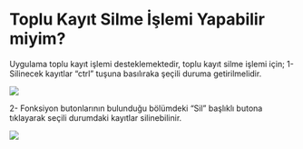 # Toplu Kayıt Silme İşlemi Yapabilir miyim?

Uygulama toplu kayıt işlemi desteklemektedir, toplu kayıt silme işlemi için;
  1-	Silinecek kayıtlar “ctrl” tuşuna basılıraka şeçili duruma getirilmelidir.


![](https://docsbimser.blob.core.windows.net/imagecontainer/Toplu_kayit_silme_pic1-c002e917-558b-4ad3-9eac-ddedb60f885f.png)

2-	Fonksiyon butonlarının bulunduğu bölümdeki “Sil” başlıklı butona tıklayarak seçili durumdaki kayıtlar silinebilinir. 

![](https://docsbimser.blob.core.windows.net/imagecontainer/Toplu_kayit_silme_pic2-5333f1ce-1c62-4bbc-a061-681380aaaeb1.png)

